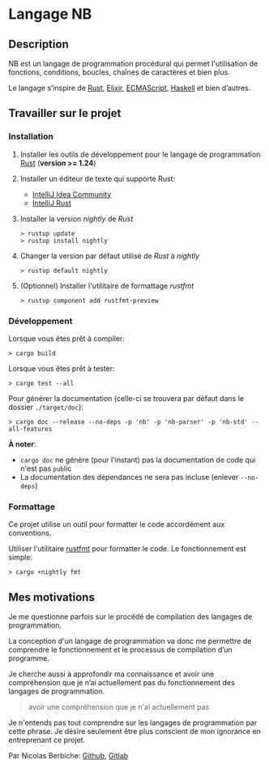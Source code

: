 # Langage NB

## Description
NB est un langage de programmation procédural qui permet l'utilisation de
fonctions, conditions, boucles, chaînes de caractères et bien plus.

Le langage s’inspire de [Rust](https://www.rust-lang.org/),
[Elixir](https://elixir-lang.org/),
[ECMAScript](https://www.ecma-international.org/publications/standards/Ecma-262.htm),
[Haskell](https://www.haskell.org/) et bien d’autres.

## Travailler sur le projet

### Installation
1. Installer les outils de développement pour le langage de programmation [Rust](https://rustup.rs)
(__version >= 1.24__)
2. Installer un éditeur de texte qui supporte Rust:
    - [IntelliJ Idea Community](https://www.jetbrains.com/idea/download/)
    - [IntelliJ Rust](https://intellij-rust.github.io/)
3. Installer la version _nightly_ de _Rust_
    ```shell
    > rustup update
    > rustup install nightly
    ```

4. Changer la version par défaut utilisé de _Rust_ à _nightly_
    ```shell
    > rustup default nightly
    ```
    
5. (Optionnel) Installer l'utilitaire de formattage _rustfmt_
    ```shell
    > rustup component add rustfmt-preview
    ```

### Développement
Lorsque vous êtes prêt à compiler:
```shell
> cargo build
```

Lorsque vous êtes prêt à tester:
```shell
> cargo test --all
```

Pour générer la documentation (celle-ci se trouvera par défaut dans le dossier
`./target/doc`):
```shell
> cargo doc --release --no-deps -p 'nb' -p 'nb-parser' -p 'nb-std' --all-features
```
__À noter__:
- `cargo doc` ne génère (pour l'instant) pas la documentation de code qui n'est
pas `pub`lic
- La documentation des dépendances ne sera pas incluse (enlever `--no-deps`)


<!--### FIXME-->
<!--### Configurer l'environnement de développement Windows-->
<!--### Configurer l'environnement de développement Linux-->
### Formattage
Ce projet utilise un outil pour formatter le code accordément aux conventions.

Utiliser l'utilitaire [rustfmt](https://github.com/rust-lang-nursery/rustfmt)
pour formatter le code.
Le fonctionnement est simple:
```shell
> cargo +nightly fmt
```

## Mes motivations
Je me questionne parfois sur le procédé de compilation des langages de
programmation.

La conception d'un langage de programmation va donc me permettre de comprendre
le fonctionnement et le processus de compilation d’un programme.

Je cherche aussi à approfondir ma connaissance et avoir une compréhension que je
n’ai actuellement pas du fonctionnement des langages de programmation.

> avoir une compréhension que je n'ai actuellement pas

Je n'entends pas tout comprendre sur les langages de programmation par cette
phrase. Je désire seulement être plus conscient de mon ignorance en entreprenant
ce projet.

Par Nicolas Berbiche:
[Github](https://github.com/berbiche), [Gitlab](https://gitlab.com/berbiche)
